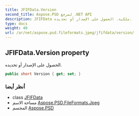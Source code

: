 ```yaml
---
title: JFIFData.Version
second_title: Aspose.PSD لمرجع .NET API
description: JFIFData ملكية. الحصول على الإصدار أو تحديده.
type: docs
weight: 40
url: /ar/net/aspose.psd.fileformats.jpeg/jfifdata/version/
---
```

## JFIFData.Version property

الحصول على الإصدار أو تحديده.

```csharp
public short Version { get; set; }
```

### أنظر أيضا

* class [JFIFData](../)
* مساحة الاسم [Aspose.PSD.FileFormats.Jpeg](../../jfifdata/)
* المجسم [Aspose.PSD](../../../)


